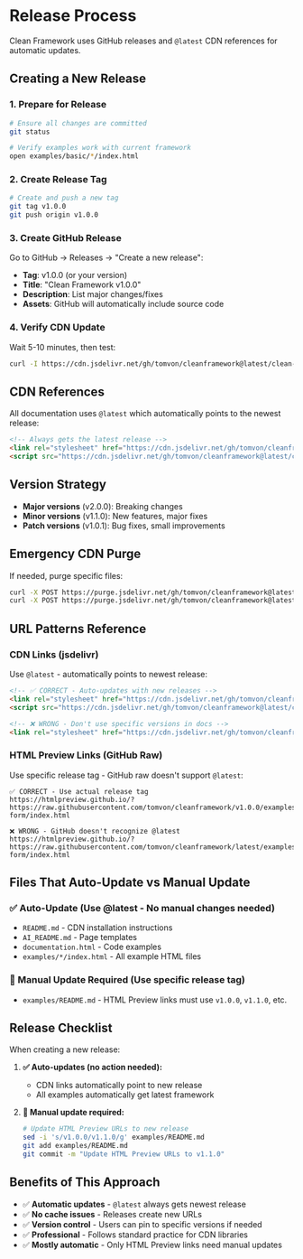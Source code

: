 # Release Process

Clean Framework uses GitHub releases and `@latest` CDN references for automatic updates.

## Creating a New Release

### 1. Prepare for Release
```bash
# Ensure all changes are committed
git status

# Verify examples work with current framework
open examples/basic/*/index.html
```

### 2. Create Release Tag
```bash
# Create and push a new tag
git tag v1.0.0
git push origin v1.0.0
```

### 3. Create GitHub Release
Go to GitHub → Releases → "Create a new release":
- **Tag**: v1.0.0 (or your version)
- **Title**: "Clean Framework v1.0.0"
- **Description**: List major changes/fixes
- **Assets**: GitHub will automatically include source code

### 4. Verify CDN Update
Wait 5-10 minutes, then test:
```bash
curl -I https://cdn.jsdelivr.net/gh/tomvon/cleanframework@latest/clean-framework.css
```

## CDN References

All documentation uses `@latest` which automatically points to the newest release:

```html
<!-- Always gets the latest release -->
<link rel="stylesheet" href="https://cdn.jsdelivr.net/gh/tomvon/cleanframework@latest/clean-framework.css">
<script src="https://cdn.jsdelivr.net/gh/tomvon/cleanframework@latest/clean-framework.js"></script>
```

## Version Strategy

- **Major versions** (v2.0.0): Breaking changes
- **Minor versions** (v1.1.0): New features, major fixes
- **Patch versions** (v1.0.1): Bug fixes, small improvements

## Emergency CDN Purge

If needed, purge specific files:
```bash
curl -X POST https://purge.jsdelivr.net/gh/tomvon/cleanframework@latest/clean-framework.css
curl -X POST https://purge.jsdelivr.net/gh/tomvon/cleanframework@latest/clean-framework.js
```

## URL Patterns Reference

### CDN Links (jsdelivr)
Use `@latest` - automatically points to newest release:
```html
<!-- ✅ CORRECT - Auto-updates with new releases -->
<link rel="stylesheet" href="https://cdn.jsdelivr.net/gh/tomvon/cleanframework@latest/clean-framework.css">
<script src="https://cdn.jsdelivr.net/gh/tomvon/cleanframework@latest/clean-framework.js"></script>

<!-- ❌ WRONG - Don't use specific versions in docs -->
<link rel="stylesheet" href="https://cdn.jsdelivr.net/gh/tomvon/cleanframework@v1.0.0/clean-framework.css">
```

### HTML Preview Links (GitHub Raw)
Use specific release tag - GitHub raw doesn't support `@latest`:
```
✅ CORRECT - Use actual release tag
https://htmlpreview.github.io/?https://raw.githubusercontent.com/tomvon/cleanframework/v1.0.0/examples/basic/contact-form/index.html

❌ WRONG - GitHub doesn't recognize @latest
https://htmlpreview.github.io/?https://raw.githubusercontent.com/tomvon/cleanframework/latest/examples/basic/contact-form/index.html
```

## Files That Auto-Update vs Manual Update

### ✅ Auto-Update (Use @latest - No manual changes needed)
- `README.md` - CDN installation instructions
- `AI_README.md` - Page templates 
- `documentation.html` - Code examples
- `examples/*/index.html` - All example HTML files

### 📝 Manual Update Required (Use specific release tag)
- `examples/README.md` - HTML Preview links must use `v1.0.0`, `v1.1.0`, etc.

## Release Checklist

When creating a new release:

1. **✅ Auto-updates (no action needed):**
   - CDN links automatically point to new release
   - All examples automatically get latest framework

2. **📝 Manual update required:**
   ```bash
   # Update HTML Preview URLs to new release
   sed -i 's/v1.0.0/v1.1.0/g' examples/README.md
   git add examples/README.md
   git commit -m "Update HTML Preview URLs to v1.1.0"
   ```

## Benefits of This Approach

- ✅ **Automatic updates** - `@latest` always gets newest release
- ✅ **No cache issues** - Releases create new URLs  
- ✅ **Version control** - Users can pin to specific versions if needed
- ✅ **Professional** - Follows standard practice for CDN libraries
- ✅ **Mostly automatic** - Only HTML Preview links need manual updates